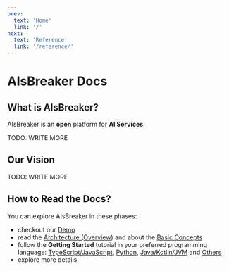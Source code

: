 ```yaml
---
prev:
  text: 'Home'
  link: '/'
next:
  text: 'Reference'
  link: '/reference/'
---
```


AIsBreaker Docs
===============

What is AIsBreaker?
-------------------

AIsBreaker is an **open** platform for **AI Services**.

TODO: WRITE MORE

Our Vision
----------
TODO: WRITE MORE


How to Read the Docs?
---------------------
You can explore AIsBreaker in these phases:
* checkout our [Demo](./demo-guide)
* read the [Architecture (Overview)](./architecture) and about the [Basic Concepts](./concepts)
* follow the **Getting Started** tutorial in your preferred programming language: [TypeScript/JavaScript](./getting-started-with-typescript-javascript), [Python](./getting-started-with-python), [Java/Kotlin/JVM](./getting-started-with-java) and [Others](./aisbreaker-rest-api)
* explore more details
